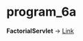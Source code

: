 # program_6a

**FactorialServlet** → [Link](https://github.com/rashmitha006/Java-Programs-With-Outputs/blob/main/6_servlet%20program/p6.jpg)
